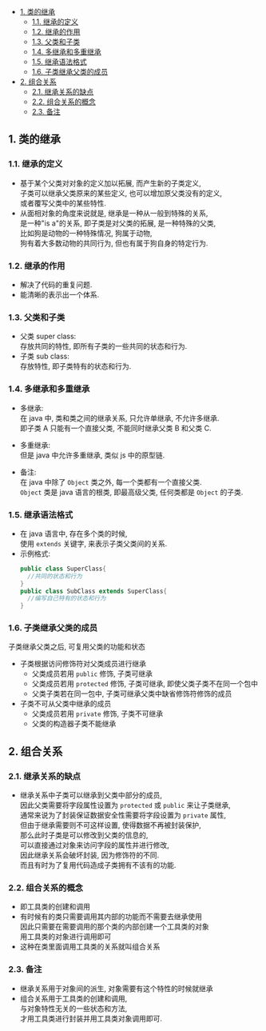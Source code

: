 <!-- TOC -->

- [1. 类的继承](#1-类的继承)
  - [1.1. 继承的定义](#11-继承的定义)
  - [1.2. 继承的作用](#12-继承的作用)
  - [1.3. 父类和子类](#13-父类和子类)
  - [1.4. 多继承和多重继承](#14-多继承和多重继承)
  - [1.5. 继承语法格式](#15-继承语法格式)
  - [1.6. 子类继承父类的成员](#16-子类继承父类的成员)
- [2. 组合关系](#2-组合关系)
  - [2.1. 继承关系的缺点](#21-继承关系的缺点)
  - [2.2. 组合关系的概念](#22-组合关系的概念)
  - [2.3. 备注](#23-备注)

<!-- /TOC -->

## 1. 类的继承

### 1.1. 继承的定义
- 基于某个父类对对象的定义加以拓展, 而产生新的子类定义,  
  子类可以继承父类原来的某些定义, 也可以增加原父类没有的定义,  
  或者覆写父类中的某些特性.
- 从面相对象的角度来说就是, 继承是一种从一般到特殊的关系,   
  是一种"is a"的关系, 即子类是对父类的拓展, 是一种特殊的父类,   
  比如狗是动物的一种特殊情况, 狗属于动物,   
  狗有着大多数动物的共同行为, 但也有属于狗自身的特定行为.

### 1.2. 继承的作用
- 解决了代码的重复问题.
- 能清晰的表示出一个体系. 

### 1.3. 父类和子类
- 父类 super class:   
  存放共同的特性, 即所有子类的一些共同的状态和行为.
- 子类 sub class:  
  存放特性, 即子类特有的状态和行为.  

### 1.4. 多继承和多重继承 
- 多继承:   
  在 java 中, 类和类之间的继承关系, 只允许单继承, 不允许多继承.  
  即子类 A 只能有一个直接父类, 不能同时继承父类 B 和父类 C.  
- 多重继承:  
  但是 java 中允许多重继承, 类似 js 中的原型链.

- 备注:  
  在 java 中除了 `Object` 类之外, 每一个类都有一个直接父类.  
  `Object` 类是 java 语言的根类, 即最高级父类, 任何类都是 `Object` 的子类.

### 1.5. 继承语法格式
- 在 java 语言中, 存在多个类的时候,   
使用 `extends` 关键字, 来表示子类父类间的关系.
- 示例格式:  
  ```java
  public class SuperClass{
    //共同的状态和行为
  }
  public class SubClass extends SuperClass{
    //编写自己特有的状态和行为
  }
  ```

### 1.6. 子类继承父类的成员
子类继承父类之后, 可复用父类的功能和状态
- 子类根据访问修饰符对父类成员进行继承
  - 父类成员若用 `public` 修饰, 子类可继承
  - 父类成员若用 `protected` 修饰, 子类可继承, 即使父类子类不在同一个包中
  - 父类子类若在同一包中, 子类可继承父类中缺省修饰符修饰的成员
- 子类不可从父类中继承的成员
  - 父类成员若用 `private` 修饰, 子类不可继承
  - 父类的构造器子类不能继承


## 2. 组合关系

### 2.1. 继承关系的缺点
- 继承关系中子类可以继承到父类中部分的成员,    
因此父类需要将字段属性设置为 `protected` 或 `public` 来让子类继承,  
通常来说为了封装保证数据安全性需要将字段设置为 `private` 属性,   
但由于继承需要则不可这样设置, 使得数据不再被封装保护,  
那么此时子类是可以修改到父类的信息的,   
可以直接通过对象来访问字段的属性并进行修改,  
因此继承关系会破坏封装, 因为修饰符的不同.    
而且有时为了复用代码造成子类拥有不该有的功能.


### 2.2. 组合关系的概念
- 即工具类的创建和调用
- 有时候有的类只需要调用其内部的功能而不需要去继承使用   
  因此只需要在需要调用的那个类的内部创建一个工具类的对象  
  用工具类的对象进行调用即可
- 这种在类里面调用工具类的关系就叫组合关系

### 2.3. 备注
- 继承关系用于对象间的派生, 对象需要有这个特性的时候就继承
- 组合关系用于工具类的创建和调用,  
  与对象特性无关的一些状态和方法,  
  才用工具类进行封装并用工具类对象调用即可.